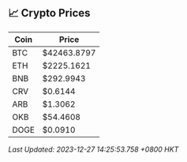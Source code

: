 ## 📈 Crypto Prices

| Coin | Price |
| ---- | ----- |
| BTC | $42463.8797 |
| ETH | $2225.1621 |
| BNB | $292.9943 |
| CRV | $0.6144 |
| ARB | $1.3062 |
| OKB | $54.4608 |
| DOGE | $0.0910 |

_Last Updated: 2023-12-27 14:25:53.758 +0800 HKT_
